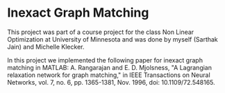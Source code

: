 # Inexact Graph Matching
This project was part of a course project for the class Non Linear Optimization at University of Minnesota and was done by myself (Sarthak Jain) and Michelle Klecker.

In this project we implemented the following paper for inexact graph matching in MATLAB:
A. Rangarajan and E. D. Mjolsness, "A Lagrangian relaxation network for graph matching," in IEEE Transactions on Neural Networks, vol. 7, no. 6, pp. 1365-1381, Nov. 1996, doi: 10.1109/72.548165.
